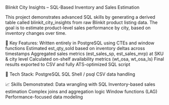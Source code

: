 Blinkit City Insights – SQL-Based Inventory and Sales Estimation

This project demonstrates advanced SQL skills by generating a derived table called blinkit_city_insights from raw Blinkit product listing data. The goal is to estimate product-level sales performance by city, based on inventory changes over time.

📌 Key Features:
Written entirely in PostgreSQL using CTEs and window functions
Estimated est_qty_sold based on inventory deltas across timestamps
Aggregated sales metrics (est_sales_sp, est_sales_mrp) at SKU & city level
Calculated on-shelf availability metrics (wt_osa, wt_osa_ls)
Final results exported to CSV and fully ATS-optimized SQL script

📂 Tech Stack:
PostgreSQL
SQL Shell / psql
CSV data handling

📈 Skills Demonstrated:
Data wrangling with SQL
Inventory-based sales estimation
Complex joins and aggregation logic
Window functions (LAG)
Performance-focused data modeling
